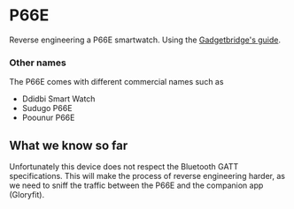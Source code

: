 # P66E
Reverse engineering a P66E smartwatch. Using the [Gadgetbridge's guide](https://codeberg.org/Freeyourgadget/Gadgetbridge/wiki/BT-Protocol-Reverse-Engineering).

### Other names
The P66E comes with different commercial names such as
- Ddidbi Smart Watch
- Sudugo P66E
- Poounur P66E

## What we know so far
Unfortunately this device does not respect the Bluetooth GATT specifications. This will make the process of reverse engineering harder, as we need to sniff the traffic between the P66E and the companion app (Gloryfit).

